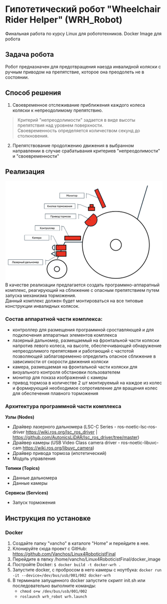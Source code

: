 # Гипотетический робот "Wheelchair Rider Helper" (WRH_Robot)
Финальная работа по курсу Linux для робототехников. Docker Image для робота

 ## Задача робота
 Робот предназначен для предотвращения наезда инвалидной коляски с ручным приводом на препятствие, которое она преодолеть не в состоянии.
 ## Способ решения
1. Своевременное отслеживание приближения каждого колеса коляски к непреодолимому препятствию.  
> Критерий "непреодолимости" задается в виде высоты препятствия над уровнем поверхности.  
> Своевременность определяется количеством секунд до столкновения.
2. Препятствование продолжению движения в выбранном направлении в случае срабатывания критериев "непреодолимости" и "своевременности"
## Реализация
![](/docs/sxema-1.png)
В качестве реализации предлагается создать программно-аппаратный комплекс, реагирующий на сближение с опасным препятствием путем запуска механизма торможения.\
Данный комплекс должен будет монтироваться на все типовые конструкции инвалидных колясок.

### Состав аппаратной части комплекса:
- контроллер для размещения программной сроставляющей и для подключения аппаратных элементов комплекса
- лазерный дальномер, размещаемый на фронтальной части коляски напротив левого колеса, на высоте, обеспеччивающей обнаружение непреодолимого препятсявия и работающий с частотой позволяющей заблаговременно определить опасное сближение в зависимости от скорости движения коляски
- камера, размещаемая на фронтальной части коляски для визуального контроля обстановки пользователем
- монитор для показа изображений с камеры
- привод тормоза в количестве 2 шт монтируемый на каждое из колес и формирующий необходимое сопротивление для вращения колес для обеспечения плавного торможения

### Архитектура программной части комплекса

**Узлы (Nodes)**
- Драйвер лазерного дальномера (LSC-C Series - ros-noetic-lsc-ros-driver https://wiki.ros.org/lsc_ros_driver | https://github.com/AutonicsLiDAR/lsc_ros_driver/tree/master)
- Драйвер камеры (USB Video Class camera driver - ros-noetic-libuvc-cam https://wiki.ros.org/libuvc_camera) 
- Драйвер привода тормоза (ипотетический)
- Модуль управления

**Топики (Topics)**
- Данные дальномера
- Данные камеры

**Сервисы (Services)**
- Запуск торможения

## Инструкция по установке

### Docker

1. Создайте папку "vancho" в каталоге "Home" и перейдите в нее.
2. Клонируйте сюда проект с GitHub: https://github.com/Vanchos/Linux4RoboticistFinal
3. Перейдите в пвпку /home/vancho/Linux4RoboticistFinal/docker_image
4. Постройте Docker: `$ docker build -t docker-wrh .`
5. Запустите docker, с пробросом в него камеры с ноутбука: `docker run -it --device=/dev/bus/usb/001/002 docker-wrh`
6. В терминале запущенного docker запустите скрипт init.sh или последовательно выполните команды:
    - `chmod o+w /dev/bus/usb/001/002`
    - `roslaunch wrh_robot wrh.launch`


